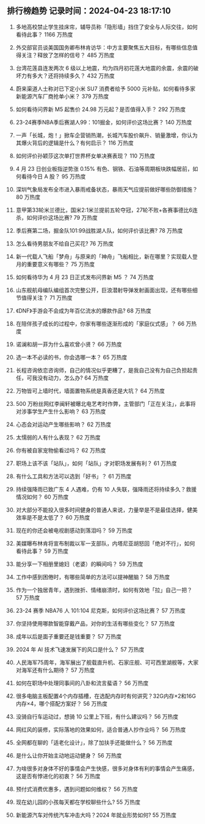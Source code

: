 
## 排行榜趋势 记录时间：2024-04-23 18:17:10
  
  1. 多地高校禁止学生挂床帘，辅导员称「隐形墙」挡住了安全与人际交往，如何看待此事？ 1166 万热度
    
  2. 外交部官员谈美国国务卿布林肯访华：中方主要聚焦五大目标，有哪些信息值得关注？释放了怎样的信号？ 485 万热度
    
  3. 台湾花莲县连发两次 6 级以上地震，均为四月初花莲大地震的余震，余震的破坏力有多大？还将持续多久？ 432 万热度
    
  4. 蔚来渠道人士称对已下定小米 SU7 消费者给予 5000 元补贴，如何看待多家新能源汽车厂商抢单小米？ 379 万热度
    
  5. 如何看待问界新 M5 起售价 24.98 万元起？是否值得入手？ 292 万热度
    
  6. 23-24赛季NBA季后赛湖人99：101掘金，如何评价这场比赛？ 140 万热度
    
  7. 一声「长城，炮！」掀车企营销热潮，长城汽车股价飙升、销量激增，你认为其爆火背后的逻辑是什么？有何启示？ 116 万热度
    
  8. 如何评价孙颖莎这次单打世界杯女单决赛表现？ 110 万热度
    
  9. 4 月 23 日创业板指逆势涨 0.15% 有色、钢铁、石油等周期板块跌幅居前，如何看待今日 A 股？ 95 万热度
    
  10. 深圳气象局发布全市进入暴雨戒备状态，暴雨天气应提前做好哪些防御措施？ 80 万热度
    
  11. 意甲第33轮米兰德比，国米2:1米兰提前五轮夺冠，27轮不败+各赛事德比6连杀，如何评价这场比赛? 79 万热度
    
  12. 季后赛第二场，掘金队101:99战胜湖人队，如何评价该比赛? 78 万热度
    
  13. 怎么看待男朋友不给自己买花? 76 万热度
    
  14. 新一代载人飞船「梦舟」与原来的「神舟」飞船相比，新在哪里？实现载人登月的重要意义有哪些？ 75 万热度
    
  15. 如何看待华为 4 月 23 日正式发布问界新 M5 ？ 74 万热度
    
  16. 山东舰航母编队编组首次完整公开，巨浪潜射导弹发射画面出现，还有哪些细节值得关注？ 71 万热度
    
  17. 《DNF》手游会不会成为年百亿流水的爆款作品? 68 万热度
    
  18. 在陪伴孩子成长的过程中，你家有哪些逐渐形成的「家庭仪式感」？ 66 万热度
    
  19. 诺澜和胡一菲为什么喜欢曾小贤？ 66 万热度
    
  20. 选一本不必读的书，你会选哪一本？ 65 万热度
    
  21. 长程咨询依恋咨询师，自己的情况似乎更糟了，是我自己没有为自己负担起责任，可我没有动力，怎么办? 64 万热度
    
  22. 万物皆可上墙时代，墙面置物系统是真香还是大坑？ 64 万热度
    
  23. 500 万粉丝网红李闽轩被曝北电艺考时作弊，主管部门「正在关注」，此事将对涉事学生产生什么影响？ 63 万热度
    
  24. 心态会对运动产生哪些影响？ 62 万热度
    
  25. 太懦弱的人有什么表现？ 62 万热度
    
  26. 你有被自家宠物偷看过吗？ 62 万热度
    
  27. 职场上该不该「站队」，如何「站队」才对职场发展有利？ 61 万热度
    
  28. 有什么工具和方法可以选到「好书」？ 61 万热度
    
  29. 持续强降雨已致广东 4 人遇难，仍有 10 人失联，强降雨还将持续多久？救援情况如何？ 60 万热度
    
  30. 对大部分不能投入很多时间健身的普通人来说，力量举是不是最佳选择，健美效率是不是太低了？ 60 万热度
    
  31. 现在的你还会被电视剧感动到落泪吗？ 59 万热度
    
  32. 美媒曝布林肯将宣布制裁以军一支部队，内塔尼亚胡怒回「绝对不行」，如何看待此事？ 59 万热度
    
  33. 能分享一下相册里媳妇（老婆）的瞬间吗？ 59 万热度
    
  34. 工作中感到困倦时，有哪些简单的方法可以提神醒脑？ 58 万热度
    
  35. 作为一个独居青年，遇到挫折、情绪崩溃时，如何有效地「拉」自己一把？ 57 万热度
    
  36. 23-24 赛季 NBA76 人 101:104 尼克斯，如何评价这场比赛？ 57 万热度
    
  37. 你坚持使用哪款智能穿戴产品，对你的生活有哪些变化？ 57 万热度
    
  38. 成年以后是面子重要还是钱重要？ 57 万热度
    
  39. 2024 年 AI 技术飞速发展下的风口是什么？ 57 万热度
    
  40. 人民海军75周年，海军展出了舰载直升机、石家庄舰、可可西里湖舰等，大家对海军还有什么期待？ 57 万热度
    
  41. 如何在职场中处理同事间的八卦和流言蜚语？ 56 万热度
    
  42. 很多电脑主板配置4个内存插槽，在选配内存时有何讲究？32G内存×2和16G内存×4，哪个搭配方案好？ 56 万热度
    
  43. 没骑自行车运动过，想骑 10 公里上下班，有什么建议吗？ 56 万热度
    
  44. 网红风的装修，实际落地的效果如何，适合普通人抄作业吗？ 56 万热度
    
  45. 全网都在聊的「适老化设计」，除了加扶手还能做什么？ 56 万热度
    
  46. 是什么让你开始主动地运动健身？ 56 万热度
    
  47. 为啥很多对身体不好的事情会产生快感，很多对身体有利的事情会产生痛感，这是否有悖进化的初衷？ 56 万热度
    
  48. 预付式消费优惠多，遇到问题如何维权？ 56 万热度
    
  49. 现在幼儿园的小孩每天都在学校聊些什么? 55 万热度
    
  50. 新能源汽车对传统汽车冲击大吗？2024 年就业形势如何? 55 万热度
    